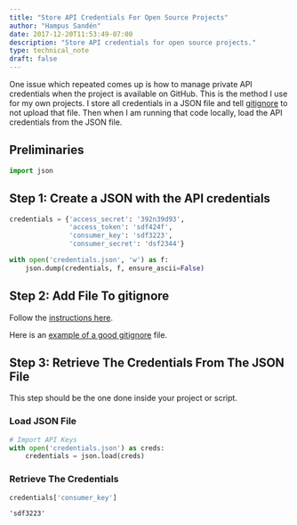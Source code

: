 ```yaml
---
title: "Store API Credentials For Open Source Projects"
author: "Hampus Sandén"
date: 2017-12-20T11:53:49-07:00
description: "Store API credentials for open source projects."
type: technical_note
draft: false
---
```

One issue which repeated comes up is how to manage private API credentials when the project is available on GitHub. This is the method I use for my own projects. I store all credentials in a JSON file and tell [gitignore](https://git-scm.com/docs/gitignore) to not upload that file. Then when I am running that code locally, load the API credentials from the JSON file.

## Preliminaries


```python
import json
```

## Step 1: Create a JSON with the API credentials


```python
credentials = {'access_secret': '392n39d93',
               'access_token': 'sdf424f',
               'consumer_key': 'sdf3223',
               'consumer_secret': 'dsf2344'}
```


```python
with open('credentials.json', 'w') as f:
    json.dump(credentials, f, ensure_ascii=False)
```

## Step 2: Add File To gitignore

Follow the [instructions here](https://help.github.com/articles/ignoring-files/).

Here is an [example of a good gitignore](https://gist.github.com/octocat/9257657) file.

## Step 3: Retrieve The Credentials From The JSON File

This step should be the one done inside your project or script.

### Load JSON File


```python
# Import API Keys
with open('credentials.json') as creds:    
    credentials = json.load(creds)
```

### Retrieve The Credentials


```python
credentials['consumer_key']
```




    'sdf3223'


